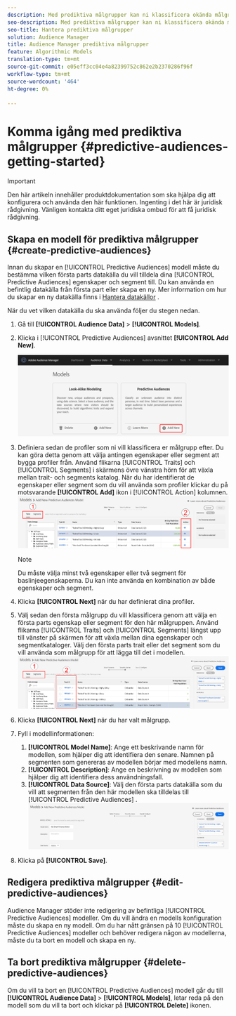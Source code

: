 ```yaml
---
description: Med prediktiva målgrupper kan ni klassificera okända målgrupper i distinkta personligheter i realtid med datavetenskap.
seo-description: Med prediktiva målgrupper kan ni klassificera okända målgrupper i distinkta personligheter i realtid med datavetenskap.
seo-title: Hantera prediktiva målgrupper
solution: Audience Manager
title: Audience Manager prediktiva målgrupper
feature: Algorithmic Models
translation-type: tm+mt
source-git-commit: e05eff3cc04e4a82399752c862e2b2370286f96f
workflow-type: tm+mt
source-wordcount: '464'
ht-degree: 0%

---
```



# Komma igång med prediktiva målgrupper {#predictive-audiences-getting-started}

>[!IMPORTANT]
>Den här artikeln innehåller produktdokumentation som ska hjälpa dig att konfigurera och använda den här funktionen. Ingenting i det här är juridisk rådgivning. Vänligen kontakta ditt eget juridiska ombud för att få juridisk rådgivning.

## Skapa en modell för prediktiva målgrupper {#create-predictive-audiences}

Innan du skapar en [!UICONTROL Predictive Audiences] modell måste du bestämma vilken första parts datakälla du vill tilldela dina [!UICONTROL Predictive Audiences] egenskaper och segment till. Du kan använda en befintlig datakälla från första part eller skapa en ny. Mer information om hur du skapar en ny datakälla finns i [Hantera datakällor](https://docs.adobe.com/content/help/en/audience-manager/user-guide/features/data-sources/manage-datasources.html) .

När du vet vilken datakälla du ska använda följer du stegen nedan.

1. Gå till **[!UICONTROL Audience Data]** > **[!UICONTROL Models]**.
1. Klicka i [!UICONTROL Predictive Audiences] avsnittet **[!UICONTROL Add New]**.

   ![smart-persona-add](assets/predictive-audiences-add.png)

1. Definiera sedan de profiler som ni vill klassificera er målgrupp efter. Du kan göra detta genom att välja antingen egenskaper eller segment att bygga profiler från. Använd flikarna [!UICONTROL Traits] och [!UICONTROL Segments] i skärmens övre vänstra hörn för att växla mellan trait- och segments katalog. När du har identifierat de egenskaper eller segment som du vill använda som profiler klickar du på motsvarande **[!UICONTROL Add]** ikon i [!UICONTROL Action] kolumnen.
   ![smart-persona-select-personas](assets/predictive-audiences-persona.png)
   >[!NOTE]
   >Du måste välja minst två egenskaper eller två segment för baslinjeegenskaperna. Du kan inte använda en kombination av både egenskaper och segment.
1. Klicka **[!UICONTROL Next]** när du har definierat dina profiler.
1. Välj sedan den första målgrupp du vill klassificera genom att välja en första parts egenskap eller segment för den här målgruppen. Använd flikarna [!UICONTROL Traits] och [!UICONTROL Segments] längst upp till vänster på skärmen för att växla mellan dina egenskaper och segmentkataloger. Välj den första parts trait eller det segment som du vill använda som målgrupp för att lägga till det i modellen.
   ![smart-persona-select-audition](assets/predictive-audiences-audience.png)
1. Klicka **[!UICONTROL Next]** när du har valt målgrupp.
1. Fyll i modellinformationen:
   1. **[!UICONTROL Model Name]**: Ange ett beskrivande namn för modellen, som hjälper dig att identifiera den senare. Namnen på segmenten som genereras av modellen börjar med modellens namn.
   2. **[!UICONTROL Description]**: Ange en beskrivning av modellen som hjälper dig att identifiera dess användningsfall.
   3. **[!UICONTROL Data Source]**: Välj den första parts datakälla som du vill att segmenten från den här modellen ska tilldelas till [!UICONTROL Predictive Audiences] .
      ![prediktiv målgrupp-spara](assets/predictive-audiences-save.png)
1. Klicka på **[!UICONTROL Save]**.

## Redigera prediktiva målgrupper {#edit-predictive-audiences}

Audience Manager stöder inte redigering av befintliga [!UICONTROL Predictive Audiences] modeller. Om du vill ändra en modells konfiguration måste du skapa en ny modell. Om du har nått gränsen på 10 [!UICONTROL Predictive Audiences] modeller och behöver redigera någon av modellerna, måste du ta bort en modell och skapa en ny.

## Ta bort prediktiva målgrupper {#delete-predictive-audiences}

Om du vill ta bort en [!UICONTROL Predictive Audiences] modell går du till **[!UICONTROL Audience Data]** > **[!UICONTROL Models]**, letar reda på den modell som du vill ta bort och klickar på **[!UICONTROL Delete]** ikonen.

